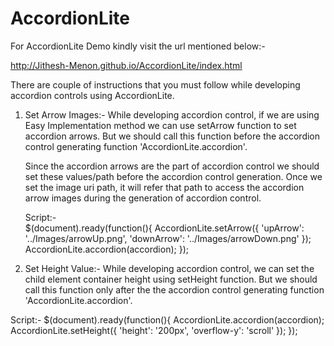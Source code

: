 AccordionLite
=============

For AccordionLite Demo kindly visit the url mentioned below:- 

http://Jithesh-Menon.github.io/AccordionLite/index.html


There are couple of instructions that you must follow while developing accordion controls using AccordionLite. 

1) Set Arrow Images:- While developing accordion control, if we are using Easy Implementation method we can use setArrow       function to set accordion arrows. But we should call this function before the accordion control generating function         'AccordionLite.accordion'. 

   Since the accordion arrows are the part of accordion control we should set these values/path before the accordion control    generation. Once we set the image uri path, it will refer that path to access the accordion arrow images during the         generation of accordion control. 
 
   Script:-<br/>
    $(document).ready(function(){
       AccordionLite.setArrow({ 'upArrow': '../Images/arrowUp.png', 'downArrow': '../Images/arrowDown.png' });                     AccordionLite.accordion(accordion); 
    });

2) Set Height Value:- While developing accordion control, we can set the child element container height using setHeight        function. But we should call this function only after the the accordion control generating function                         'AccordionLite.accordion'.

  Script:-
  $(document).ready(function(){
      AccordionLite.accordion(accordion); 
      AccordionLite.setHeight({ 'height': '200px', 'overflow-y': 'scroll' }); 
  });
